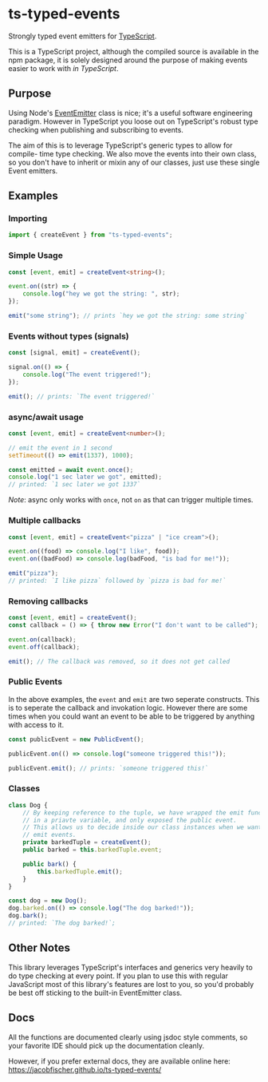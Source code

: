 # ts-typed-events

Strongly typed event emitters for [TypeScript](https://www.typescriptlang.org/).

This is a TypeScript project, although the compiled source is available in the
npm package, it is solely designed around the purpose of making events easier to
work with _in TypeScript_.

## Purpose

Using Node's [EventEmitter](https://nodejs.org/api/events.html) class is nice;
it's a useful software engineering paradigm. However in TypeScript you loose out
on TypeScript's robust type checking when publishing and subscribing to events.

The aim of this is to leverage TypeScript's generic types to allow for compile-
time type checking. We also move the events into their own class, so you don't
have to inherit or mixin any of our classes, just use these single Event
emitters.

## Examples

### Importing

```ts
import { createEvent } from "ts-typed-events";
```

### Simple Usage

```ts
const [event, emit] = createEvent<string>();

event.on((str) => {
    console.log("hey we got the string: ", str);
});

emit("some string"); // prints `hey we got the string: some string`
```

### Events without types (signals)

```ts
const [signal, emit] = createEvent();

signal.on(() => {
    console.log("The event triggered!");
});

emit(); // prints: `The event triggered!`
```

### async/await usage

```ts
const [event, emit] = createEvent<number>();

// emit the event in 1 second
setTimeout(() => emit(1337), 1000);

const emitted = await event.once();
console.log("1 sec later we got", emitted);
// printed: `1 sec later we got 1337`
```

_Note_: async only works with `once`, not `on` as that can trigger multiple
times.

### Multiple callbacks

```ts
const [event, emit] = createEvent<"pizza" | "ice cream">();

event.on((food) => console.log("I like", food));
event.on((badFood) => console.log(badFood, "is bad for me!"));

emit("pizza");
// printed: `I like pizza` followed by `pizza is bad for me!`
```

### Removing callbacks

```ts
const [event, emit] = createEvent();
const callback = () => { throw new Error("I don't want to be called"); };

event.on(callback);
event.off(callback);

emit(); // The callback was removed, so it does not get called
```

### Public Events

In the above examples, the `event` and `emit` are two seperate constructs.
This is to seperate the callback and invokation logic. However there are some
times when you could want an event to be able to be triggered by anything with
access to it.

```ts
const publicEvent = new PublicEvent();

publicEvent.on(() => console.log("someone triggered this!"));

publicEvent.emit(); // prints: `someone triggered this!`
```

### Classes

```ts
class Dog {
    // By keeping reference to the tuple, we have wrapped the emit function
    // in a priavte variable, and only exposed the public event.
    // This allows us to decide inside our class instances when we want to
    // emit events.
    private barkedTuple = createEvent();
    public barked = this.barkedTuple.event;

    public bark() {
        this.barkedTuple.emit();
    }
}

const dog = new Dog();
dog.barked.on(() => console.log("The dog barked!"));
dog.bark();
// printed: `The dog barked!`;
```

## Other Notes

This library leverages TypeScript's interfaces and generics very heavily to do
type checking at every point. If you plan to use this with regular JavaScript
most of this library's features are lost to you, so you'd probably be best off
sticking to the built-in EventEmitter class.

## Docs

All the functions are documented clearly using jsdoc style comments, so your
favorite IDE should pick up the documentation cleanly.

However, if you prefer external docs, they are available online here:
https://jacobfischer.github.io/ts-typed-events/
